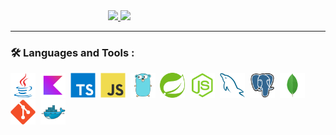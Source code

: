 <div style="width: 100%; display: grid; grid-template-columns: auto auto; justify-content: space-evenly; align-content: top;">
  <a href="https://github.com/prafitradimas">
    <img height="180em" src="https://github-readme-stats-eight-theta.vercel.app/api?username=prafitradimas&show_icons=true&rank_icon=github&theme=vision-friendly-dark&count_private=true&include_all_commits=true&cache_seconds=14400">
    <img height="180em" src="https://github-readme-stats.vercel.app/api/top-langs/?username=prafitradimas&layout=compact&theme=vision-friendly-dark&langs_count=10&size_weight=0.5&count_weight=0.5&count_private=true&cache_seconds=14400">
  </a>
</div>

---

### :hammer_and_wrench: Languages and Tools :
<div>
  <!-- Languanges -->
  <img src="https://github.com/devicons/devicon/blob/master/icons/java/java-original.svg" title="Java" alt="Java" width="40" height="40"/>&nbsp;
  <img src="https://github.com/devicons/devicon/blob/master/icons/kotlin/kotlin-original.svg" title="Kotlin" alt="Kotlin" width="40" height="40"/>&nbsp;
  <img src="https://github.com/devicons/devicon/blob/master/icons/typescript/typescript-original.svg" title="TypeScript" alt="TypeScript" width="40" height="40"/>&nbsp;
  <img src="https://github.com/devicons/devicon/blob/master/icons/javascript/javascript-original.svg" title="JavaScript" alt="JavaScript" width="40" height="40"/>&nbsp;
  <img src="https://github.com/devicons/devicon/blob/master/icons/go/go-original.svg" title="Go" alt="Go" width="40" height="40"/>&nbsp;
  <!-- Frameworks -->
  <img src="https://github.com/devicons/devicon/blob/master/icons/spring/spring-original.svg" title="Spring" alt="Spring" width="40" height="40"/>&nbsp;
  <img src="https://github.com/devicons/devicon/blob/master/icons/nodejs/nodejs-original.svg" title="NodeJS" alt="NodeJS" width="40" height="40"/>&nbsp;
  <!-- Databases -->
  <img src="https://github.com/devicons/devicon/blob/master/icons/mysql/mysql-original.svg" title="MySQL"  alt="MySQL" width="40" height="40"/>&nbsp;
  <img src="https://github.com/devicons/devicon/blob/master/icons/postgresql/postgresql-original.svg" title="PostgreSQL"  alt="PostgreSQL" width="40" height="40"/>&nbsp;
  <img src="https://github.com/devicons/devicon/blob/master/icons/mongodb/mongodb-original.svg" title="PostgreSQL"  alt="PostgreSQL" width="40" height="40"/>&nbsp;
  <!-- Tools -->
  <img src="https://github.com/devicons/devicon/blob/master/icons/git/git-original.svg" title="Git" alt="Git" width="40" height="40"/>&nbsp;
  <img src="https://github.com/devicons/devicon/blob/master/icons/docker/docker-original.svg" title="Docker" alt="Docker" width="40" height="40"/>&nbsp;
</div>
